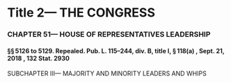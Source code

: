 
# Title 2— THE CONGRESS
### CHAPTER 51— HOUSE OF REPRESENTATIVES LEADERSHIP
#### §§ 5126 to 5129. Repealed. Pub. L. 115–244, div. B, title I, § 118(a) , Sept. 21, 2018 , 132 Stat. 2930

SUBCHAPTER III— MAJORITY AND MINORITY LEADERS AND WHIPS
